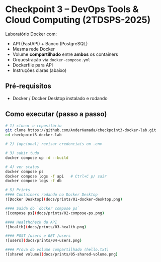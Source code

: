# Checkpoint 3 – DevOps Tools & Cloud Computing (2TDSPS-2025)

Laboratório Docker com:
- API (FastAPI) + Banco (PostgreSQL)
- Mesma rede Docker
- Volume **compartilhado** entre **ambos** os containers
- Orquestração via `docker-compose.yml`
- Dockerfile para API
- Instruções claras (abaixo)

## Pré-requisitos
- Docker / Docker Desktop instalado e rodando

## Como executar (passo a passo)
```bash
# 1) clonar o repositório
git clone https://github.com/AnderKamada/checkpoint3-docker-lab.git
cd checkpoint3-docker-lab

# 2) (opcional) revisar credenciais em .env

# 3) subir tudo
docker compose up -d --build

# 4) ver status
docker compose ps
docker compose logs -f api   # Ctrl+C p/ sair
docker compose logs -f db

# 5) Prints
#### Containers rodando no Docker Desktop
![Docker Desktop](docs/prints/01-docker-desktop.png)

#### Saída do `docker compose ps`
![compose ps](docs/prints/02-compose-ps.png)

#### Healthcheck da API
![health](docs/prints/03-health.png)

#### POST /users e GET /users
![users](docs/prints/04-users.png)

#### Prova do volume compartilhado (hello.txt)
![shared volume](docs/prints/05-shared-volume.png)
